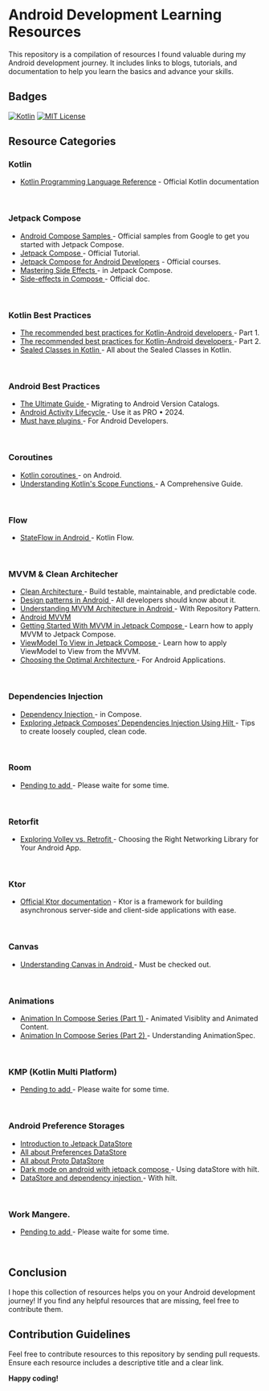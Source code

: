 # Android Development Learning Resources

This repository is a compilation of resources I found valuable during my Android development journey. It includes links to blogs, tutorials, and documentation to help you learn the basics and advance your skills.

## Badges

[![Kotlin](https://img.shields.io/badge/Kotlin-1.8.0-blue.svg)](https://kotlinlang.org/)
[![MIT License](https://img.shields.io/badge/License-MIT-yellow.svg?style=flat)](https://opensource.org/licenses/MIT)

## Resource Categories





### Kotlin

* [Kotlin Programming Language Reference](https://kotlinlang.org/docs/getting-started.html) - Official Kotlin documentation
<!---
* [Pending to add ](#) - Please waite for some time.
-->
<div><br/></div>






### Jetpack Compose


* [Android Compose Samples ](https://github.com/android/compose-samples) - Official samples from Google to get you started with Jetpack Compose.
* [Jetpack Compose ](https://developer.android.com/develop/ui/compose/tutorial) - Official Tutorial.
* [Jetpack Compose for Android Developers](https://developer.android.com/courses/jetpack-compose/course) - Official courses.
* [Mastering Side Effects ](https://www.linkedin.com/posts/mobile-innovation-network_mastering-side-effect-in-jetpack-compose-activity-7123277802308534272-oUex?utm_source=share&utm_medium=member_desktop) - in Jetpack Compose.
* [Side-effects in Compose ](https://developer.android.com/develop/ui/compose/side-effects) - Official doc.

<!---
* [Pending to add ](#) - Please waite for some time.
-->
<div><br/></div>







### Kotlin Best Practices

* [The recommended best practices for Kotlin-Android developers ](https://medium.com/dennispaulmaliekal/kotlin-best-practices-for-android-developers-part-1-003171b08093) - Part 1.
* [The recommended best practices for Kotlin-Android developers ](https://medium.com/dennispaulmaliekal/kotlin-best-practices-part-2-9dfe1c9c499b) - Part 2.
* [Sealed Classes in Kotlin ](https://medium.com/@waghbhavana10/sealed-classes-in-kotlin-138025cf87e3) - All about the Sealed Classes in Kotlin.
  
 <!---
* [Pending to add ](#) - Please waite for some time.
--> 
<div><br/></div>







### Android Best Practices

* [The Ultimate Guide ](https://www.youtube.com/watch?v=i1o3kdb6lkA) - Migrating to Android Version Catalogs.
* [Android Activity Lifecycle ](https://www.youtube.com/watch?v=5p73VnMu7ZI) - Use it as PRO • 2024.
* [Must have plugins ](https://www.youtube.com/watch?v=5p73VnMu7ZI) - For Android Developers.
 <!---
* [Pending to add ](#) - Please waite for some time.
--> 
<div><br/></div>







### Coroutines

* [Kotlin coroutines ](https://developer.android.com/kotlin/coroutines) - on Android.
* [Understanding Kotlin's Scope Functions ](https://enochrathod.hashnode.dev/understanding-kotlins-scope-functions-a-comprehensive-guide) - A Comprehensive Guide.
<!---
* [Pending to add ](#) - Please waite for some time.
-->
<div><br/></div>





### Flow

* [StateFlow in Android ](https://medium.com/@paritasampa95/stateflow-in-android-812e4d82cac5#:~:text=The%20value%20of%20mutable%20state,the%20most%20recently%20emitted%20value.) - Kotlin Flow.
<!---
* [State and Jetpack Compose ](https://developer.android.com/develop/ui/compose/state) - official doc.
* [Pending to add ](#) - Please waite for some time.
-->
<div><br/></div>





### MVVM & Clean Architecher

* [Clean Architecture ](https://medium.com/dennispaulmaliekal/clean-architecture-android-e7d86832a74d) - Build testable, maintainable, and predictable code.
* [Design patterns in Android ](https://medium.com/dennispaulmaliekal/design-patterns-in-android-all-developers-should-know-about-it-f05eddc7f708) - All developers should know about it.
* [Understanding MVVM Architecture in Android ](https://medium.com/swlh/understanding-mvvm-architecture-in-android-aa66f7e1a70b) - With Repository Pattern.
* [Android MVVM ](https://medium.com/@dheerubhadoria/android-mvvm-how-to-use-mvvm-in-android-example-7dec84a1fb73)
* [Getting Started With MVVM in Jetpack Compose ](https://betterprogramming.pub/mvvm-in-jetpack-compose-part-4-fe757a1a1b84) - Learn how to apply MVVM to Jetpack Compose.
* [ViewModel To View in Jetpack Compose ](https://betterprogramming.pub/viewmodel-to-view-in-jetpack-compose-7c7183b54fb5) - Learn how to apply ViewModel to View from the MVVM.
* [Choosing the Optimal Architecture ](https://medium.com/@shwetagupta_85820/choosing-the-optimal-architecture-for-android-applications-b28e3c7f775c) - For Android Applications.
<!---
* [Pending to add ](#) - Please waite for some time.
-->
<div><br/></div>





### Dependencies Injection

* [Dependency Injection ](https://medium.com/androiddevelopers/dependency-injection-in-compose-a2db897e6f11) - in Compose.
* [Exploring Jetpack Composes’ Dependencies Injection Using Hilt ](https://betterprogramming.pub/dependencies-injection-jetpack-compose-using-hilt-bd4f76ac6c22) - Tips to create loosely coupled, clean code.
<!---
* [Pending to add ](#) - Please waite for some time.
-->
<div><br/></div>





### Room

* [Pending to add ](#) - Please waite for some time.
<!---
* [Pending to add ](#) - Please waite for some time.
-->
<div><br/></div>





### Retorfit

* [Exploring Volley vs. Retrofit ](https://blog.stackademic.com/exploring-volley-vs-retrofit-choosing-the-right-networking-library-for-your-android-app-101d293a6835) - Choosing the Right Networking Library for Your Android App.
<!---
* [Pending to add ](#) - Please waite for some time.
-->
<div><br/></div>






### Ktor

* [Official Ktor documentation](https://ktor.io/docs/welcome.html) - Ktor is a framework for building asynchronous server-side and client-side applications with ease.
<!---
* [Pending to add ](#) - Please waite for some time.
-->
<div><br/></div>





### Canvas

* [Understanding Canvas in Android ](https://mayursinhdevblog.hashnode.dev/topic-8-understanding-canvas-in-android) - Must be checked out.
<!---
* [Pending to add ](#) - Please waite for some time.
-->
<div><br/></div>





### Animations

* [Animation In Compose Series (Part 1) ](https://pnbharat.medium.com/animation-in-compose-series-part-1-animated-visiblity-and-animated-content-13e2d13231fa) - Animated Visiblity and Animated Content.
* [Animation In Compose Series (Part 2) ](https://pnbharat.medium.com/animation-in-compose-series-part-2-understanding-animationspec-d95d45bf410d) - Understanding AnimationSpec.
<!---
* [Pending to add ](#) - Please waite for some time.
-->
<div><br/></div>





### KMP (Kotlin Multi Platform)

* [Pending to add ](#) - Please waite for some time.
<!---
* [Pending to add ](#) - Please waite for some time.
-->
<div><br/></div>





### Android Preference Storages

* [Introduction to Jetpack DataStore ](https://medium.com/androiddevelopers/introduction-to-jetpack-datastore-3dc8d74139e7)
* [All about Preferences DataStore ](https://medium.com/androiddevelopers/all-about-preferences-datastore-cc7995679334)
* [All about Proto DataStore ](https://medium.com/androiddevelopers/all-about-proto-datastore-1b1af6cd2879)
* [Dark mode on android with jetpack compose ](https://medium.com/@khater/dark-mode-on-android-with-jetpack-compose-using-datastore-bb2a1eff5565) - Using dataStore with hilt.
* [DataStore and dependency injection ](https://medium.com/@khater/dark-mode-on-android-with-jetpack-compose-using-datastore-bb2a1eff5565) - With hilt.

<div><br/></div>





### Work Mangere.

* [Pending to add ](#) - Please waite for some time.
<!---
* [Pending to add ](#) - Please waite for some time.
-->

<div><br/></div>











<!--
* []() - 
* []() - 
* []() - 

-->



## Conclusion

I hope this collection of resources helps you on your Android development journey! If you find any helpful resources that are missing, feel free to contribute them.

## Contribution Guidelines

Feel free to contribute resources to this repository by sending pull requests. Ensure each resource includes a descriptive title and a clear link.

**Happy coding!**
